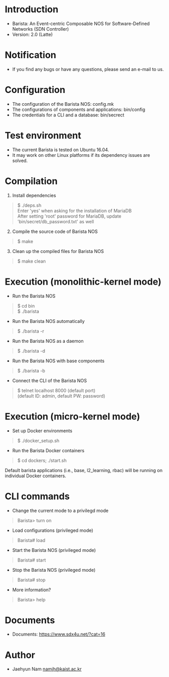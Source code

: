 # Introduction
- Barista: An Event-centric Composable NOS for Software-Defined Networks (SDN Controller)
- Version: 2.0 (Latte)

# Notification
- If you find any bugs or have any questions, please send an e-mail to us.

# Configuration
- The configuration of the Barista NOS: config.mk
- The configurations of components and applications: bin/config
- The credentials for a CLI and a database: bin/secrect

# Test environment
- The current Barista is tested on Ubuntu 16.04.
- It may work on other Linux platforms if its dependency issues are solved.

# Compilation
1. Install dependencies
> $ ./deps.sh  
> Enter 'yes' when asking for the installation of MariaDB  
> After setting 'root' password for MariaDB, update 'bin/secret/db_password.txt' as well

2. Compile the source code of Barista NOS
> $ make

3. Clean up the compiled files for Barista NOS
> $ make clean

# Execution (monolithic-kernel mode)
- Run the Barista NOS
> $ cd bin  
> $ ./barista

- Run the Barista NOS automatically
> $ ./barista -r

- Run the Barista NOS as a daemon
> $ ./barista -d

- Run the Barista NOS with base components
> $ ./barista -b

- Connect the CLI of the Barista NOS
> $ telnet localhost 8000 (default port)  
> (default ID: admin, default PW: password)
>

# Execution (micro-kernel mode)

- Set up Docker environments
> $ ./docker_setup.sh

- Run the Barista Docker containers
> $ cd dockers; ./start.sh

Default barista applications (i.e., base, l2_learning, rbac) will be running on individual Docker containers. 

# CLI commands
- Change the current mode to a privilegd mode
> Barista> turn on

- Load configurations (privileged mode)
> Barista# load

- Start the Barista NOS (privileged mode)
> Barista# start

- Stop the Barista NOS (privileged mode)
> Barista# stop

- More information?
> Barista> help

# Documents
- Documents: https://www.sdx4u.net/?cat=16

# Author
- Jaehyun Nam <namjh@kaist.ac.kr>
